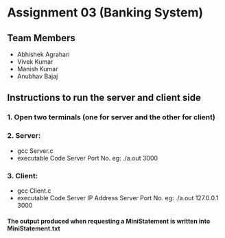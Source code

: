 # Assignment 03 (Banking System)
## Team Members
* Abhishek Agrahari
* Vivek Kumar
* Manish Kumar
* Anubhav Bajaj
## Instructions to run the server and client side
### 1. Open two terminals (one for server and the other for client)
### 2. Server: 
* gcc Server.c
* executable Code Server Port No.
eg: ./a.out 3000
### 3. Client:
* gcc Client.c
* executable Code Server IP Address Server Port No.
eg: ./a.out 127.0.0.1 3000
#### The output produced when requesting a MiniStatement is written into MiniStatement.txt
